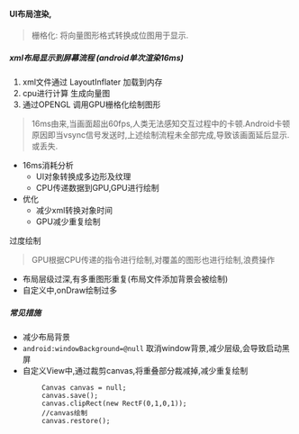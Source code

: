 #### UI布局渲染,

> 栅格化: 将向量图形格式转换成位图用于显示.

##### xml布局显示到屏幕流程 (android单次渲染16ms)

1. xml文件通过 LayoutInflater  加载到内存
2. cpu进行计算 生成向量图
3. 通过OPENGL 调用GPU栅格化绘制图形

> 16ms由来,当画面超出60fps,人类无法感知交互过程中的卡顿.Android卡顿原因即当vsync信号发送时,上述绘制流程未全部完成,导致该画面延后显示.或丢失.

* 16ms消耗分析
	* UI对象转换成多边形及纹理
	* CPU传递数据到GPU,GPU进行绘制
* 优化
	* 减少xml转换对象时间
	* GPU减少重复绘制

过度绘制
> GPU根据CPU传递的指令进行绘制,对覆盖的图形也进行绘制,浪费操作

* 布局层级过深,有多重图形重复(布局文件添加背景会被绘制)
* 自定义中,onDraw绘制过多

##### 常见措施
* 减少布局背景
* `android:windowBackground=@null` 取消window背景,减少层级,会导致启动黑屏
* 自定义View中,通过裁剪canvas,将重叠部分裁减掉,减少重复绘制
```
        Canvas canvas = null; 
        canvas.save();
        canvas.clipRect(new RectF(0,1,0,1));
        //canvas绘制
        canvas.restore();
```